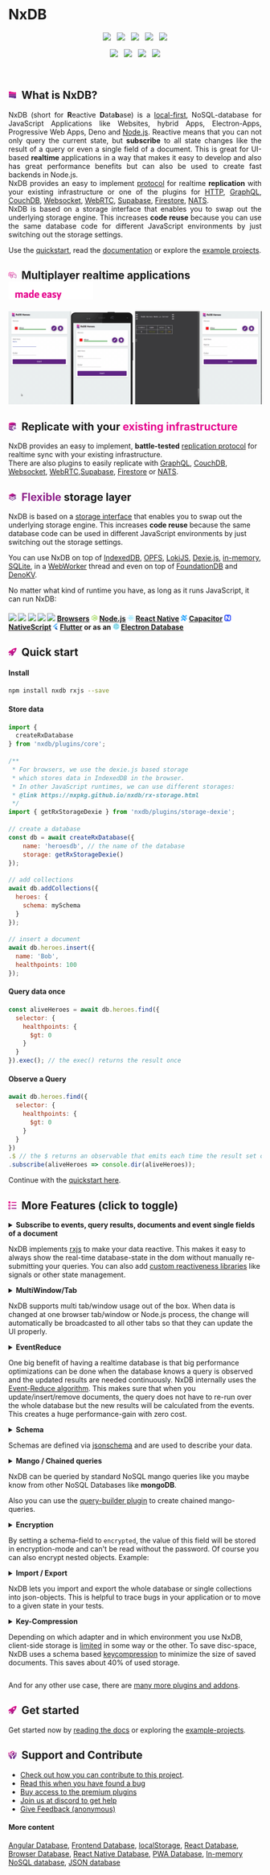 <!-- | Announcement                                                        |
| :--: |
| &emsp;&emsp;&emsp;&emsp;&emsp;&emsp;&emsp;&emsp;&emsp;&emsp;&emsp;&emsp; [Help testing the NxDB version 15 release](https://github.com/nxpkg/nxdb/issues/5155) &emsp;&emsp;&emsp;&emsp;&emsp;&emsp;&emsp;&emsp;&emsp;&emsp;&emsp;&emsp;&emsp;&emsp; | -->

<!--
| Announcement                                                        |
| :--: |
| &emsp;&emsp;&emsp;&emsp;&emsp;&emsp;&emsp;&emsp;&emsp;&emsp;&emsp;&emsp; Version **15.0.0** is now released, read the [CHANGELOG](https://nxpkg.github.io/nxdb/releases/15.0.0.html) &emsp;&emsp;&emsp;&emsp;&emsp;&emsp;&emsp;&emsp;&emsp;&emsp;&emsp;&emsp;&emsp;&emsp; |
-->


<!--
| Announcement                                                        |
| :--: |
| Please take part in the [NxDB user survey 2023](https://nxpkg.github.io/nxdb/survey.html). This will help me to better plan the steps for the next major release. (takes about 2 minutes)
-->

<br />



# NxDB


<p align="center">
    <a href="https://github.com/nxpkg/nxdb/releases"><img src="https://img.shields.io/github/v/release/nxpkg/nxdb?color=%23ff00a0&include_prereleases&label=version&sort=semver&style=flat-square"></a>
    &nbsp;
    <a href="https://nxpkg.github.io/nxdb/tutorials/typescript.html"><img src="https://img.shields.io/npm/types/nxdb?style=flat-square"></a>
    &nbsp;
    <a href="https://github.com/nxpkg/nxdb/blob/master/LICENSE.txt"><img src="https://img.shields.io/github/license/nxpkg/nxdb?style=flat-square"></a>
    &nbsp;
    <a href="https://github.com/nxpkg/nxdb/stargazers"><img src="https://img.shields.io/github/stars/nxpkg/nxdb?color=f6f8fa&style=flat-square"></a>
    &nbsp;
    <a href="https://www.npmjs.com/package/nxdb"><img src="https://img.shields.io/npm/dm/nxdb?color=c63a3b&style=flat-square"></a>   
</p>

<p align="center">
 	  <a href="https://nxpkg.github.io/nxdb/chat"><img src="https://img.shields.io/discord/969553741705539624?label=discord&style=flat-square&color=5a66f6"></a>
	  &nbsp;
    <a href="https://twitter.com/intent/follow?screen_name=nxdbjs"><img src="https://img.shields.io/badge/twitter-%40nxdbjs-1DA1F2?style=flat-square"></a>
	  &nbsp;
    <a href="https://www.linkedin.com/company/nxdb"><img src="https://img.shields.io/badge/linkedin-%40nxdb-0e76a8?style=flat-square"></a>
    &nbsp;
    <a href="https://nxpkg.github.io/nxdb/newsletter"><img src="https://img.shields.io/badge/newsletter-subscribe-e05b29?style=flat-square"></a>
</p>


<br />

<h2>
  <img height="16" width="16" src="./docs-src/static/files/logo/logo.svg">&nbsp;&nbsp;What is NxDB?
</h2>

<p align="justify">
  NxDB (short for <b>R</b>eactive <b>D</b>ata<b>b</b>ase) is a <a href="https://nxpkg.github.io/nxdb/offline-first.html">local-first</a>, NoSQL-database for JavaScript Applications like Websites, hybrid Apps, Electron-Apps, Progressive Web Apps, Deno and <a href="https://nxpkg.github.io/nxdb/nodejs-database.html">Node.js</a>.
  Reactive means that you can not only query the current state, but <b>subscribe</b> to all state changes like the result of a query or even a single field of a document.
  This is great for UI-based <b>realtime</b> applications in a way that makes it easy to develop and also has great performance benefits but can also be used to create fast backends in Node.js.<br />
  NxDB provides an easy to implement <a href="https://nxpkg.github.io/nxdb/replication.html">protocol</a> for realtime <b>replication</b> with your existing infrastructure or one of the plugins for <a href="https://nxpkg.github.io/nxdb/replication-http.html">HTTP</a>, <a href="https://nxpkg.github.io/nxdb/replication-graphql.html">GraphQL</a>, <a href="https://nxpkg.github.io/nxdb/replication-couchdb.html">CouchDB</a>, <a href="https://nxpkg.github.io/nxdb/replication-websocket.html">Websocket</a>, <a href="https://nxpkg.github.io/nxdb/replication-webrtc.html">WebRTC</a>, <a href="https://github.com/marceljuenemann/nxdb-supabase">Supabase</a>, <a href="https://nxpkg.github.io/nxdb/replication-firestore.html">Firestore</a>, <a href="https://nxpkg.github.io/nxdb/replication-nats.html">NATS</a>.<br />
  NxDB is based on a storage interface that enables you to swap out the underlying storage engine. This increases <b>code reuse</b> because you can use the same database code for different JavaScript environments by just switching out the storage settings.
</p>

Use the [quickstart](https://nxpkg.github.io/nxdb/quickstart.html), read the [documentation](https://nxpkg.github.io/nxdb/install.html) or explore the [example projects](https://github.com/nxpkg/nxdb/tree/master/examples).

<h2>
  <img height="16" width="16" src="./docs-src/static/files/icons/with-gradient/multiplayer.svg">&nbsp;&nbsp;Multiplayer realtime applications
  <img height="36" src="./docs-src/static/files/icons/with-gradient/text/made-easy.svg">
</h2>



![realtime.gif](docs-src/static/files/animations/realtime.gif)


<h2>
  <img height="16" width="16" src="./docs-src/static/files/icons/with-gradient/replication.svg">&nbsp;&nbsp;Replicate with your <b style="color: #e6008d;">existing infrastructure</b>
</h2>

NxDB provides an easy to implement, <b>battle-tested</b> <a href="https://nxpkg.github.io/nxdb/replication.html"> replication protocol</a> for realtime sync with your existing infrastructure.<br />
There are also plugins to easily replicate with <a href="https://nxpkg.github.io/nxdb/replication-graphql.html">GraphQL</a>, <a href="https://nxpkg.github.io/nxdb/replication-couchdb.html">CouchDB</a>, <a href="https://nxpkg.github.io/nxdb/replication-websocket.html">Websocket</a>, <a href="https://nxpkg.github.io/nxdb/replication-webrtc.html">WebRTC</a>,<a href="https://github.com/marceljuenemann/nxdb-supabase">Supabase</a>, <a href="https://nxpkg.github.io/nxdb/replication-firestore.html">Firestore</a> or <a href="https://nxpkg.github.io/nxdb/replication-nats.html">NATS</a>.


<h2>
  <img height="16" width="16" src="./docs-src/static/files/icons/with-gradient/storage-layer.svg">&nbsp;&nbsp;<b style="color: #8D2089;">Flexible</b> storage layer
</h2>

NxDB is based on a [storage interface](https://nxpkg.github.io/nxdb/rx-storage.html) that enables you to swap out the underlying storage engine. This increases **code reuse** because the same database code can be used in different JavaScript environments by just switching out the storage settings.

You can use NxDB on top of [IndexedDB](https://nxpkg.github.io/nxdb/rx-storage-indexeddb.html), [OPFS](https://nxpkg.github.io/nxdb/rx-storage-opfs.html), [LokiJS](https://nxpkg.github.io/nxdb/rx-storage-lokijs.html), [Dexie.js](https://nxpkg.github.io/nxdb/rx-storage-dexie.html), [in-memory](https://nxpkg.github.io/nxdb/rx-storage-memory.html), [SQLite](https://nxpkg.github.io/nxdb/rx-storage-sqlite.html), in a [WebWorker](https://nxpkg.github.io/nxdb/rx-storage-worker.html) thread and even on top of [FoundationDB](https://nxpkg.github.io/nxdb/rx-storage-foundationdb.html) and [DenoKV](https://nxpkg.github.io/nxdb/rx-storage-denokv.html).

No matter what kind of runtime you have, as long as it runs JavaScript, it can run NxDB:

<h4>
  <img height="13" src="https://cdnjs.cloudflare.com/ajax/libs/browser-logos/39.2.2/chrome/chrome_24x24.png" />
  <img height="13" src="https://cdnjs.cloudflare.com/ajax/libs/browser-logos/39.2.2/firefox/firefox_24x24.png" />
  <img height="13" src="https://cdnjs.cloudflare.com/ajax/libs/browser-logos/39.2.2/safari/safari_24x24.png" />
  <img height="13" src="https://cdnjs.cloudflare.com/ajax/libs/browser-logos/39.2.2/edge/edge_24x24.png" />
  <img height="13" src="https://cdnjs.cloudflare.com/ajax/libs/browser-logos/39.2.2/archive/internet-explorer_9-11/internet-explorer_9-11_24x24.png" />
  <a href="./examples/angular">Browsers</a>
  <img height="13" src="docs-src/static/files/icons/nodejs.png" />
  <a href="./examples/node">Node.js</a>
  <img height="13" src="docs-src/static/files/icons/react-native.png" />
  <a href="https://nxpkg.github.io/nxdb/react-native-database.html">React Native</a>
  <img height="13" src="docs-src/static/files/icons/capacitor.svg" />
  <a href="https://nxpkg.github.io/nxdb/capacitor-database.html">Capacitor</a>
  <img height="13" src="docs-src/static/files/icons/nativescript.svg" />
  <a href="https://github.com/herefishyfish/nxdb-nativescript">NativeScript</a>
  <img height="13" src="docs-src/static/files/icons/flutter.svg" />
  <a href="./examples/flutter">Flutter</a>
  or as an <img height="13" src="docs-src/static/files/icons/electron.png" />
  <a href="https://nxpkg.github.io/nxdb/electron-database.html">Electron Database</a>
</h4>



<h2>
  <img height="16" width="16" src="./docs-src/static/files/icons/with-gradient/rocket.svg">&nbsp;&nbsp;Quick start
</h2>


#### Install

```sh
npm install nxdb rxjs --save
```

#### Store data

```javascript
import { 
  createRxDatabase
} from 'nxdb/plugins/core';

/**
 * For browsers, we use the dexie.js based storage
 * which stores data in IndexedDB in the browser.
 * In other JavaScript runtimes, we can use different storages:
 * @link https://nxpkg.github.io/nxdb/rx-storage.html
 */
import { getRxStorageDexie } from 'nxdb/plugins/storage-dexie';

// create a database
const db = await createRxDatabase({
    name: 'heroesdb', // the name of the database
    storage: getRxStorageDexie()
});

// add collections
await db.addCollections({
  heroes: {
    schema: mySchema
  }
});

// insert a document
await db.heroes.insert({
  name: 'Bob',
  healthpoints: 100
});
```

#### Query data once
```javascript
const aliveHeroes = await db.heroes.find({
  selector: {
    healthpoints: {
      $gt: 0
    }
  }
}).exec(); // the exec() returns the result once
```

#### Observe a Query
```javascript
await db.heroes.find({
  selector: {
    healthpoints: {
      $gt: 0
    }
  }
})
.$ // the $ returns an observable that emits each time the result set of the query changes
.subscribe(aliveHeroes => console.dir(aliveHeroes));
```



Continue with the [quickstart here](https://nxpkg.github.io/nxdb/quickstart.html).



<h2>
  <img height="16" width="16" src="./docs-src/static/files/icons/with-gradient/checklist.svg">&nbsp;&nbsp;More Features (click to toggle)
</h2>



<details>
<summary>
  <b>Subscribe to events, query results, documents and event single fields of a document</b>
  <p>

NxDB implements [rxjs](https://github.com/ReactiveX/rxjs) to make your data reactive.
This makes it easy to always show the real-time database-state in the dom without manually re-submitting your queries.
You can also add [custom reactiveness libraries](https://nxpkg.github.io/nxdb/reactivity.html) like signals or other state management.</p>

</summary>

```javascript
db.heroes
  .find()
  .sort('name')
  .$ // <- returns observable of query
  .subscribe( docs => {
    myDomElement.innerHTML = docs
      .map(doc => '<li>' + doc.name + '</li>')
      .join();
  });
```

![reactive.gif](docs-src/static/files/reactive.gif)

</details>

<details>
<summary>
  <b>MultiWindow/Tab</b>
  <p>

NxDB supports multi tab/window usage out of the box. When data is changed at one browser tab/window or Node.js process, the change will automatically be broadcasted to all other tabs so that they can update the UI properly.

</p>
</summary>

![multiwindow.gif](docs-src/static/files/multiwindow.gif)

</details>

<details>
<summary>
  <b>EventReduce</b>
  <p>
    One big benefit of having a realtime database is that big performance optimizations can be done when the database knows a query is observed and the updated results are needed continuously. NxDB internally uses the <a href="https://github.com/nxpkg/event-reduce">Event-Reduce algorithm</a>. This makes sure that when you update/insert/remove documents,
    the query does not have to re-run over the whole database but the new results will be calculated from the events. This creates a huge performance-gain
    with zero cost.
  </p>
</summary>

### Use-Case-Example

Imagine you have a very big collection with many user-documents. At your page you want to display a toplist with users which have the most `points` and are currently logged in.
You create a query and subscribe to it.

```js
const query = usersCollection.find().where('loggedIn').eq(true).sort('points');
query.$.subscribe(users => {
    document.querySelector('body').innerHTML = users
        .reduce((prev, cur) => prev + cur.username+ '<br/>', '');
});
```

As you may detect, the query can take very long time to run, because you have thousands of users in the collection.
When a user now logs off, the whole query will re-run over the database which takes again very long.

```js
await anyUser.incrementalPatch({loggedIn: false});
```

But not with the EventReduce.
Now, when one user logs off, it will calculate the new results from the current results plus the RxChangeEvent. This often can be done in-memory without making IO-requests to the storage-engine. EventReduce not only works on subscribed queries, but also when you do multiple `.exec()`'s on the same query.

</details>

<details>
<summary>
  <b>Schema</b>
  <p>

Schemas are defined via [jsonschema](http://json-schema.org/) and are used to describe your data.</p>

</summary>

```javascript
const mySchema = {
    title: "hero schema",
    version: 0,                 // <- incremental version-number
    description: "describes a simple hero",
    primaryKey: 'name',         // <- 'name' is the primary key for the collection, it must be unique, required and of the type string 
    type: "object",
    properties: {
        name: {
            type: "string",
            maxLength: 30
        },
        secret: {
            type: "string",
        },
        skills: {
            type: "array",
            maxItems: 5,
            uniqueItems: true,
            item: {
                type: "object",
                properties: {
                    name: {
                        type: "string"
                    },
                    damage: {
                        type: "number"
                    }
                }
            }
        }
    },
    required: ["color"],
    encrypted: ["secret"] // <- this means that the value of this field is stored encrypted
};
```

</details>

<details>
<summary>
  <b>Mango / Chained queries</b>
  <p>
NxDB can be queried by standard NoSQL mango queries like you maybe know from other NoSQL Databases like <b>mongoDB</b>.

Also you can use the [query-builder plugin](https://nxpkg.github.io/nxdb/rx-query.html#query-builder) to create chained mango-queries.
  </p>
</summary>

```javascript

// normal query
myCollection.find({
  selector: {
    name: {
      $ne: 'Alice'
    },
    age: {
      $gt: 67
    }
  },
  sort: [{ age: 'desc' }],
  limit: 10
})

// chained query
myCollection
  .find()
  .where('name').ne('Alice')
  .where('age').gt(18).lt(67)
  .limit(10)
  .sort('-age')
  .exec().then( docs => {
    console.dir(docs);
  });
```

</details>

<details>
<summary>
  <b>Encryption</b>
  <p>

By setting a schema-field to `encrypted`, the value of this field will be stored in encryption-mode and can't be read without the password. Of course you can also encrypt nested objects. Example:</p>

</summary>

```json
{
  "title": "my schema",
  "properties": {
    "secret": {
      "type": "string",
      "encrypted": true
    }
  },
  "encrypted": [
    "secret"
  ]
}
```

</details>



<details>
<summary>
  <b>Import / Export</b>
  <p>

NxDB lets you import and export the whole database or single collections into json-objects. This is helpful to trace bugs in your application or to move to a given state in your tests.</p>

</summary>

```js
// export a single collection
const jsonCol = await myCollection.dump();

// export the whole database
const jsonDB = await myDatabase.dump();

// import the dump to the collection
await emptyCollection.importDump(json);


// import the dump to the database
await emptyDatabase.importDump(json);
```

</details>

<details>
<summary>
  <b>Key-Compression</b>
  <p>

Depending on which adapter and in which environment you use NxDB, client-side storage is [limited](https://pouchdb.com/2014/10/26/10-things-i-learned-from-reading-and-writing-the-pouchdb-source.html) in some way or the other. To save disc-space, NxDB uses a schema based [keycompression](https://github.com/nxpkg/jsonschema-key-compression) to minimize the size of saved documents. This saves about 40% of used storage.</p>

</summary>

Example:

```js
// when you save an object with big keys
await myCollection.insert({
  firstName: 'foo'
  lastName:  'bar'
  stupidLongKey: 5
});

// key compression will internally transform it to
{
  '|a': 'foo'
  '|b':  'bar'
  '|c': 5
}

// so instead of 46 chars, the compressed-version has only 28
// the compression works internally, so you can of course still access values via the original key.names and run normal queries.
console.log(myDoc.firstName);
// 'foo'
```

</details>

And for any other use case, there are [many more plugins and addons](https://nxpkg.github.io/nxdb/quickstart.html).


<h2>
  <img height="16" width="16" src="./docs-src/static/files/icons/with-gradient/rocket.svg">&nbsp;&nbsp;Get started
</h2>


Get started now by [reading the docs](https://nxpkg.github.io/nxdb/quickstart.html) or exploring the [example-projects](./examples).

<h2>
  <img height="16" width="16" src="./docs-src/static/files/icons/with-gradient/contribute.svg">&nbsp;&nbsp;Support and Contribute
</h2>

- [Check out how you can contribute to this project](https://nxpkg.github.io/nxdb/contribution.html).
- [Read this when you have found a bug](./orga/bug-checklist.md)
- [Buy access to the premium plugins](https://nxpkg.github.io/nxdb/premium)
- [Join us at discord to get help](https://nxpkg.github.io/nxdb/chat)
- [Give Feedback (anonymous)](https://forms.gle/vGaZB7zrub1hgqDk8)

<!-- 
  There are many websites that just exact-copy the readme of github projects.
  This generates free backlinks so we add some links here to pages
  that we need to rank better.
-->
#### More content
[Angular Database](https://nxpkg.github.io/nxdb/articles/angular-database.html), [Frontend Database](https://nxpkg.github.io/nxdb/articles/frontend-database.html), [localStorage](https://nxpkg.github.io/nxdb/articles/localstorage.html), [React Database](https://nxpkg.github.io/nxdb/articles/react-database.html), [Browser Database](https://nxpkg.github.io/nxdb/articles/browser-database.html), [React Native Database](https://nxpkg.github.io/nxdb/react-native-database.html), [PWA Database](https://nxpkg.github.io/nxdb/articles/progressive-web-app-database.html), [In-memory NoSQL database](https://nxpkg.github.io/nxdb/articles/in-memory-nosql-database.html), [JSON database](https://nxpkg.github.io/nxdb/articles/json-database.html)
